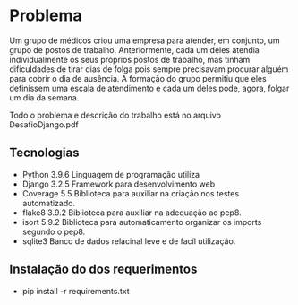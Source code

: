 # Problema
Um grupo de médicos criou uma empresa para atender, em conjunto, um grupo de postos de
trabalho. Anteriormente, cada um deles atendia individualmente os seus próprios postos de
trabalho, mas tinham dificuldades de tirar dias de folga pois sempre precisavam procurar
alguém para cobrir o dia de ausência.
A formação do grupo permitiu que eles definissem uma escala de atendimento e cada um deles pode, agora, folgar um dia da semana.

Todo o problema e descrição do trabalho está no arquivo DesafioDjango.pdf

## Tecnologias
* Python 3.9.6
    Linguagem de programação utiliza
* Django 3.2.5
    Framework para desenvolvimento web
* Coverage 5.5
    Biblioteca para auxiliar na criação nos testes automatizado.
* flake8 3.9.2
    Biblioteca para auxiliar na adequação ao pep8.
* isort 5.9.2
    Biblioteca para automaticamento organizar os imports segundo o pep8.
* sqlite3
    Banco de dados relacinal leve e de facíl utilização.

## Instalação do dos requerimentos
* pip install -r requirements.txt